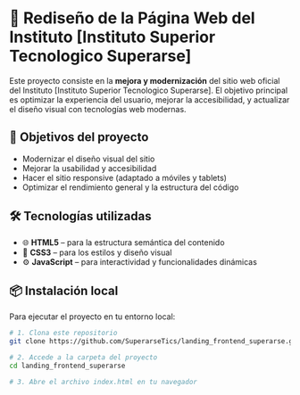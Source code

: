 # 🏫 Rediseño de la Página Web del Instituto [Instituto Superior Tecnologico Superarse]

Este proyecto consiste en la **mejora y modernización** del sitio web oficial del Instituto [Instituto Superior Tecnologico Superarse].
El objetivo principal es optimizar la experiencia del usuario, mejorar la accesibilidad, y actualizar el diseño visual con tecnologías web modernas.

## 🎯 Objetivos del proyecto

- Modernizar el diseño visual del sitio
- Mejorar la usabilidad y accesibilidad
- Hacer el sitio responsive (adaptado a móviles y tablets)
- Optimizar el rendimiento general y la estructura del código

## 🛠 Tecnologías utilizadas

- 🌐 **HTML5** – para la estructura semántica del contenido
- 🎨 **CSS3** – para los estilos y diseño visual
- ⚙️ **JavaScript** – para interactividad y funcionalidades dinámicas

## 📦 Instalación local

Para ejecutar el proyecto en tu entorno local:

```bash
# 1. Clona este repositorio
git clone https://github.com/SuperarseTics/landing_frontend_superarse.git

# 2. Accede a la carpeta del proyecto
cd landing_frontend_superarse

# 3. Abre el archivo index.html en tu navegador
